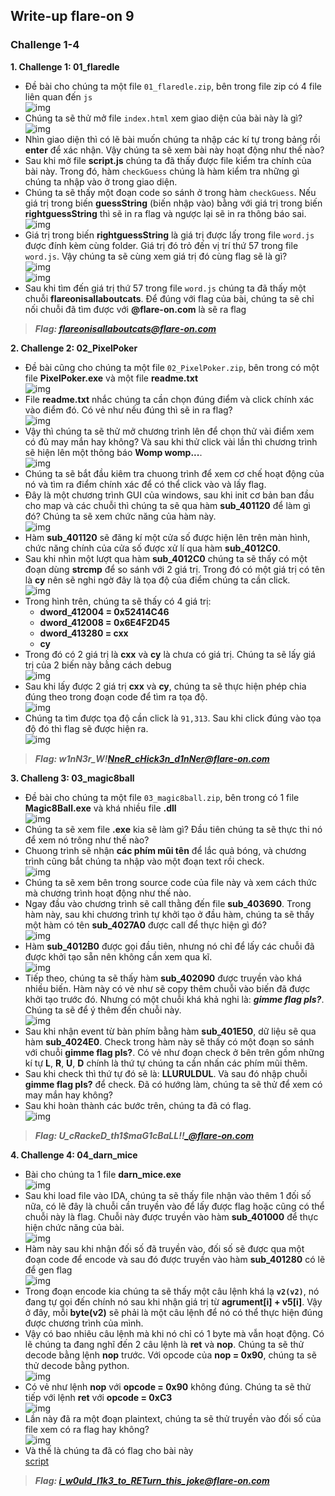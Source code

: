 ## Write-up flare-on 9
### Challenge 1-4
**1. Challenge 1: 01_flaredle**  
* Đề bài cho chúng ta một file `01_flaredle.zip`, bên trong file zip có 4 file liên quan đến `js`  
![img](img/chall1_1.png)  
* Chúng ta sẽ thử mở file `index.html` xem giao diện của bài này là gì?  
![img](img/chall1_2.png)  
* Nhìn giao diện thì có lẽ bài muốn chúng ta nhập các kí tự trong bảng rồi **enter** để xác nhận. Vậy chúng ta sẽ xem bài này hoạt động như thế nào?  
* Sau khi mở file **script.js** chúng ta đã thấy được file kiểm tra chính của bài này. Trong đó, hàm `checkGuess` chúng là hàm kiểm tra những gì chúng ta nhập vào ở trong giao diện.  
* Chúng ta sẽ thấy một đoạn code so sánh ở trong hàm `checkGuess`. Nếu giá trị trong biến **guessString** (biến nhập vào) bằng với giá trị trong biến **rightguessString** thì sẽ in ra flag và ngược lại sẽ in ra thông báo sai.  
![img](img/chall1_3.png)  
* Giá trị trong biến **rightguessString** là giá trị được lấy trong file `word.js` được đính kèm cùng folder. Giá trị đó trỏ đến vị trí thứ 57 trong file `word.js`. Vậy chúng ta sẽ cùng xem giá trị đó cùng flag sẽ là gì?  
![img](img/chall1_4.png)  
![img](img/chall1_5.png)   
* Sau khi tìm đến giá trị thứ 57 trong file `word.js` chúng ta đã thấy một chuỗi **flareonisallaboutcats**. Để đúng với flag của bài, chúng ta sẽ chỉ nối chuỗi đã tìm được với **@flare-on.com** là sẽ ra flag
>***Flag: flareonisallaboutcats@flare-on.com***  

**2. Challenge 2: 02_PixelPoker**  
* Đề bài cũng cho chúng ta một file `02_PixelPoker.zip`, bên trong có một file **PixelPoker.exe** và một file **readme.txt**  
![img](img/chall2_1.png)  
* File **readme.txt** nhắc chúng ta cần chọn đúng điểm và click chính xác vào điểm đó. Có vẻ như nếu đúng thì sẽ in ra flag?  
![img](img/chall2_2.png)
* Vậy thì chúng ta sẽ thử mở chương trình lên để chọn thử vài điểm xem có đủ may mắn hay không? Và sau khi thử click vài lần thì chương trình sẽ hiện lên một thông báo **Womp womp...**.  
![img](img/chall2_3.png)  
* Chúng ta sẽ bắt đầu kiêm tra chuong trình để xem cơ chế hoạt động của nó và tìm ra điểm chính xác để có thể click vào và lấy flag.  
* Đây là một chương trình GUI của windows, sau khi init cơ bản ban đầu cho map và các chuỗi thì chúng ta sẽ qua hàm **sub_401120** để làm gì đó? Chúng ta sẽ xem chức năng của hàm này.  
![img](img/chall2_4.png)  
* Hàm **sub_401120** sẽ đăng kí một cửa số được hiện lên trên màn hình, chức năng chính của cửa số được xử lí qua hàm **sub_4012C0**.
* Sau khi nhìn một lượt qua hàm **sub_4012C0** chúng ta sẽ thấy có một đoạn dùng **strcmp** để so sánh với 2 giá trị. Trong đó có một giá trị có tên là **cy** nên sẽ nghi ngờ đây là tọa độ của điểm chúng ta cần click.  
![img](img/chall2_5.png)  
* Trong hình trên, chúng ta sẽ thấy có 4 giá trị: 
  * **dword_412004 = 0x52414C46**  
  * **dword_412008 = 0x6E4F2D45**
  * **dword_413280 = cxx**
  * **cy**
* Trong đó có 2 giá trị là **cxx** và **cy** là chưa có giá trị. Chúng ta sẽ lấy giá trị của 2 biến này bằng cách debug  
![img](img/chall2_6.png)  
* Sau khi lấy được 2 giá trị **cxx** và **cy**, chúng ta sẽ thực hiện phép chia đúng theo trong đoạn code để tìm ra tọa độ.  
![img](img/chall2_7.png)
* Chúng ta tìm được tọa độ cần click là `91,313`. Sau khi click đúng vào tọa độ đó thì flag sẽ được hiện ra.  
![img](img/chall2_8.png)  
>***Flag: w1nN3r_W!NneR_cHick3n_d1nNer@flare-on.com***  

**3. Challeng 3: 03_magic8ball**
* Đề bài cho chúng ta một file `03_magic8ball.zip`, bên trong có 1 file **Magic8Ball.exe** và khá nhiều file **.dll**  
![img](img/chall3_1.png)  
* Chúng ta sẽ xem file **.exe** kia sẽ làm gì? Đầu tiên chúng ta sẽ thực thi nó để xem nó trông như thế nào?  
* Chuong trình sẽ nhận **các phím mũi tên** để lắc quả bóng, và chương trình cũng bắt chúng ta nhập vào một đoạn text rồi check.  
![img](img/chall3_2.png)  
* Chúng ta sẽ xem bên trong source code của file này và xem cách thức mà chương trình hoạt động như thế nào.
* Ngay đầu vào chương trình sẽ call thằng đến file **sub_403690**. Trong hàm này, sau khi chương trình tự khởi tạo ở đầu hàm, chúng ta sẽ thấy một hàm có tên **sub_4027A0** được call để thực hiện gì đó?  
![img](img/chall3_3.png)  
* Hàm **sub_4012B0** được gọi đầu tiên, nhưng nó chỉ để lấy các chuỗi đã được khởi tạo sẵn nên không cần xem qua kĩ.  
![img](img/chall3_4.png)  
* Tiếp theo, chúng ta sẽ thấy hàm **sub_402090** được truyền vào khá nhiều biến. Hàm này có vẻ như sẽ copy thêm chuỗi vào biến đã được khởi tạo trước đó. Nhưng có một chuỗi khá khả nghi là: ***gimme flag pls?***. Chúng ta sẽ để ý thêm đến chuỗi này.  
![img](img/chall3_5.png)  
* Sau khi nhận event từ bàn phím bằng hàm **sub_401E50**, dữ liệu sẽ qua hàm **sub_4024E0**. Check trong hàm này sẽ thấy có một đoạn so sánh với chuỗi **gimme flag pls?**. Có vẻ như đoạn check ở bên trên gồm những kí tự **L**, **R**, **U**, **D** chính là thứ tự chúng ta cần nhấn các phím mũi thêm.
* Sau khi check thì thứ tự đó sẽ là: **LLURULDUL**. Và sau đó nhập chuỗi **gimme flag pls?** để check. Đã có hướng làm, chúng ta sẽ thử để xem có may mắn hay không?  
* Sau khi hoàn thành các bước trên, chúng ta đã có flag.  
![img](img/chall3_6.png)  
>***Flag: U_cRackeD_th1$_maG1cBaLL_!!_@flare-on.com***  

**4. Challenge 4: 04_darn_mice**  
* Bài cho chúng ta 1 file **darn_mice.exe**  
![img](img/chall4_1.png)  
* Sau khi load file vào IDA, chúng ta sẽ thấy file nhận vào thêm 1 đối số nữa, có lẽ đây là chuỗi cần truyền vào để lấy được flag hoặc cũng có thể chuỗi này là flag. Chuỗi này được truyền vào hàm **sub_401000** để thực hiện chức năng của bài.  
![img](img/chall4_2.png)  
* Hàm này sau khi nhận đối số đã truyền vào, đối số sẽ được qua một đoạn code để encode và sau đó được truyền vào hàm **sub_401280** có lẽ để gen flag  
![img](img/chall4_3.png)  
* Trong đoạn encode kia chúng ta sẽ thấy một câu lệnh khá lạ **`v2(v2)`**, nó đang tự gọi đến chính nó sau khi nhận giá trị từ **agrument[i] + v5[i]**. Vậy ở đây, mỗi **byte(v2)** sẽ phải là một câu lệnh để nó có thể thực hiện đúng được chương trình của mình.  
* Vậy có bao nhiêu câu lệnh mà khi nó chỉ có 1 byte mà vẫn hoạt động. Có lẽ chúng ta đang nghĩ đến 2 câu lệnh là **ret** và **nop**. Chúng ta sẽ thử decode bằng lệnh **nop** trước. Với opcode của **nop = 0x90**, chúng ta sẽ thử decode bằng python.  
![img](img/chall4_4.png)  
* Có vẻ như lệnh **nop** với **opcode = 0x90** không đúng. Chúng ta sẽ thử tiếp với lệnh **ret** với **opcode = 0xC3**  
![img](img/chall4_5.png)  
* Lần này đã ra một đoạn plaintext, chúng ta sẽ thử truyền vào đối số của file xem có ra flag hay không?  
![img](img/chall4_6.png)  
* Và thế là chúng ta đã có flag cho bài này  
[script](script_solve/chall4.py)  
>***Flag: i_w0uld_l1k3_to_RETurn_this_joke@flare-on.com***  
